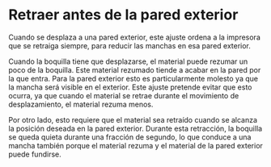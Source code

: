 Retraer antes de la pared exterior
====
Cuando se desplaza a una pared exterior, este ajuste ordena a la impresora que se retraiga siempre, para reducir las manchas en esa pared exterior.

Cuando la boquilla tiene que desplazarse, el material puede rezumar un poco de la boquilla. Este material rezumado tiende a acabar en la pared por la que entra. Para la pared exterior esto es particularmente molesto ya que la mancha será visible en el exterior. Este ajuste pretende evitar que esto ocurra, ya que cuando el material se retrae durante el movimiento de desplazamiento, el material rezuma menos.

Por otro lado, esto requiere que el material sea retraído cuando se alcanza la posición deseada en la pared exterior. Durante esta retracción, la boquilla se queda quieta durante una fracción de segundo, lo que conduce a una mancha también porque el material rezuma y el material de la pared exterior puede fundirse.